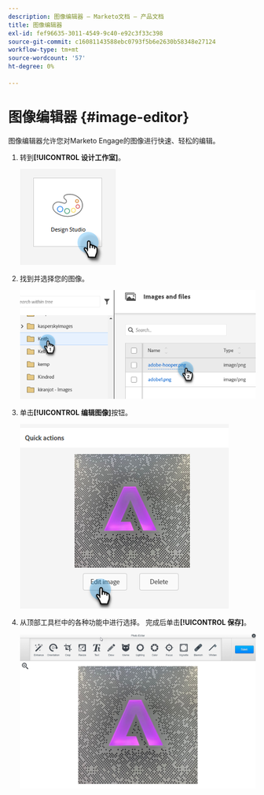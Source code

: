 ```yaml
---
description: 图像编辑器 — Marketo文档 — 产品文档
title: 图像编辑器
exl-id: fef96635-3011-4549-9c40-e92c3f33c398
source-git-commit: c16081143588ebc0793f5b6e2630b58348e27124
workflow-type: tm+mt
source-wordcount: '57'
ht-degree: 0%

---
```


# 图像编辑器 {#image-editor}

图像编辑器允许您对Marketo Engage的图像进行快速、轻松的编辑。

1. 转到&#x200B;**[!UICONTROL 设计工作室]**。

   ![](assets/image-editor-1.png)

1. 找到并选择您的图像。

   ![](assets/image-editor-2.png)

1. 单击&#x200B;**[!UICONTROL 编辑图像]**&#x200B;按钮。

   ![](assets/image-editor-3.png)

1. 从顶部工具栏中的各种功能中进行选择。 完成后单击&#x200B;**[!UICONTROL 保存]**。

   ![](assets/image-editor-4.png)
